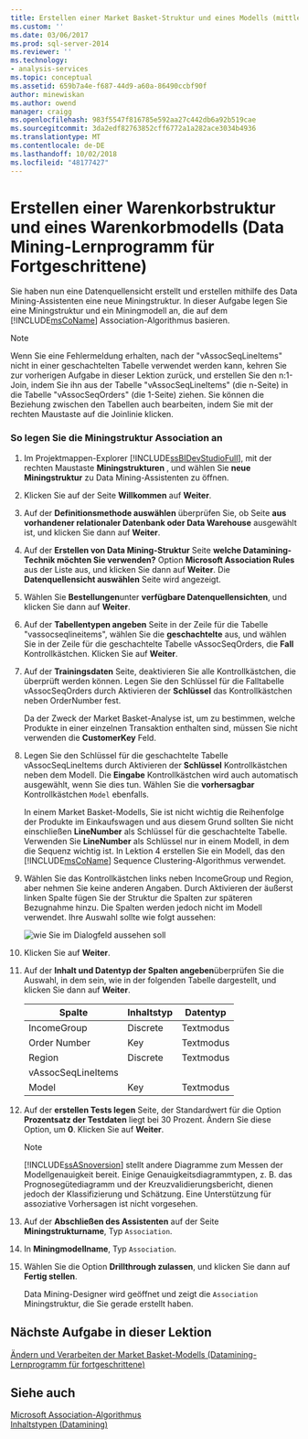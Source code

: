 ```yaml
---
title: Erstellen einer Market Basket-Struktur und eines Modells (mittleres Datamining Tutorial) | Microsoft-Dokumentation
ms.custom: ''
ms.date: 03/06/2017
ms.prod: sql-server-2014
ms.reviewer: ''
ms.technology:
- analysis-services
ms.topic: conceptual
ms.assetid: 659b7a4e-f687-44d9-a60a-86490ccbf90f
author: minewiskan
ms.author: owend
manager: craigg
ms.openlocfilehash: 983f5547f816785e592aa27c442db6a92b519cae
ms.sourcegitcommit: 3da2edf82763852cff6772a1a282ace3034b4936
ms.translationtype: MT
ms.contentlocale: de-DE
ms.lasthandoff: 10/02/2018
ms.locfileid: "48177427"
---
```

# <a name="creating-a-market-basket-structure-and-model-intermediate-data-mining-tutorial"></a>Erstellen einer Warenkorbstruktur und eines Warenkorbmodells (Data Mining-Lernprogramm für Fortgeschrittene)
  Sie haben nun eine Datenquellensicht erstellt und erstellen mithilfe des Data Mining-Assistenten eine neue Miningstruktur. In dieser Aufgabe legen Sie eine Miningstruktur und ein Miningmodell an, die auf dem [!INCLUDE[msCoName](../includes/msconame-md.md)] Association-Algorithmus basieren.  
  
> [!NOTE]  
>  Wenn Sie eine Fehlermeldung erhalten, nach der "vAssocSeqLineItems" nicht in einer geschachtelten Tabelle verwendet werden kann, kehren Sie zur vorherigen Aufgabe in dieser Lektion zurück, und erstellen Sie den n:1-Join, indem Sie ihn aus der Tabelle "vAssocSeqLineItems" (die n-Seite) in die Tabelle "vAssocSeqOrders" (die 1-Seite) ziehen. Sie können die Beziehung zwischen den Tabellen auch bearbeiten, indem Sie mit der rechten Maustaste auf die Joinlinie klicken.  
  
### <a name="to-create-an-association-mining-structure"></a>So legen Sie die Miningstruktur Association an  
  
1.  Im Projektmappen-Explorer [!INCLUDE[ssBIDevStudioFull](../includes/ssbidevstudiofull-md.md)], mit der rechten Maustaste **Miningstrukturen** , und wählen Sie **neue Miningstruktur** zu Data Mining-Assistenten zu öffnen.  
  
2.  Klicken Sie auf der Seite **Willkommen** auf **Weiter**.  
  
3.  Auf der **Definitionsmethode auswählen** überprüfen Sie, ob Seite **aus vorhandener relationaler Datenbank oder Data Warehouse** ausgewählt ist, und klicken Sie dann auf **Weiter**.  
  
4.  Auf der **Erstellen von Data Mining-Struktur** Seite **welche Datamining-Technik möchten Sie verwenden?** Option **Microsoft Association Rules** aus der Liste aus, und klicken Sie dann auf **Weiter**. Die **Datenquellensicht auswählen** Seite wird angezeigt.  
  
5.  Wählen Sie **Bestellungen**unter **verfügbare Datenquellensichten**, und klicken Sie dann auf **Weiter**.  
  
6.  Auf der **Tabellentypen angeben** Seite in der Zeile für die Tabelle "vassocseqlineitems", wählen Sie die **geschachtelte** aus, und wählen Sie in der Zeile für die geschachtelte Tabelle vAssocSeqOrders, die **Fall** Kontrollkästchen. Klicken Sie auf **Weiter**.  
  
7.  Auf der **Trainingsdaten** Seite, deaktivieren Sie alle Kontrollkästchen, die überprüft werden können. Legen Sie den Schlüssel für die Falltabelle vAssocSeqOrders durch Aktivieren der **Schlüssel** das Kontrollkästchen neben OrderNumber fest.  
  
     Da der Zweck der Market Basket-Analyse ist, um zu bestimmen, welche Produkte in einer einzelnen Transaktion enthalten sind, müssen Sie nicht verwenden die **CustomerKey** Feld.  
  
8.  Legen Sie den Schlüssel für die geschachtelte Tabelle vAssocSeqLineItems durch Aktivieren der **Schlüssel** Kontrollkästchen neben dem Modell. Die **Eingabe** Kontrollkästchen wird auch automatisch ausgewählt, wenn Sie dies tun. Wählen Sie die **vorhersagbar** Kontrollkästchen `Model` ebenfalls.  
  
     In einem Market Basket-Modells, Sie ist nicht wichtig die Reihenfolge der Produkte im Einkaufswagen und aus diesem Grund sollten Sie nicht einschließen **LineNumber** als Schlüssel für die geschachtelte Tabelle. Verwenden Sie **LineNumber** als Schlüssel nur in einem Modell, in dem die Sequenz wichtig ist. In Lektion 4 erstellen Sie ein Modell, das den [!INCLUDE[msCoName](../includes/msconame-md.md)] Sequence Clustering-Algorithmus verwendet.  
  
9. Wählen Sie das Kontrollkästchen links neben IncomeGroup und Region, aber nehmen Sie keine anderen Angaben. Durch Aktivieren der äußerst linken Spalte fügen Sie der Struktur die Spalten zur späteren Bezugnahme hinzu. Die Spalten werden jedoch nicht im Modell verwendet. Ihre Auswahl sollte wie folgt aussehen:  
  
     ![wie Sie im Dialogfeld aussehen soll](../../2014/tutorials/media/tutorial-configassocmodel.gif "wie das Dialogfeld aussehen soll")  
  
10. Klicken Sie auf **Weiter**.  
  
11. Auf der **Inhalt und Datentyp der Spalten angeben**überprüfen Sie die Auswahl, in dem sein, wie in der folgenden Tabelle dargestellt, und klicken Sie dann auf **Weiter**.  
  
    |Spalte|Inhaltstyp|Datentyp|  
    |-------------|------------------|---------------|  
    |IncomeGroup|Discrete|Textmodus|  
    |Order Number|Key|Textmodus|  
    |Region|Discrete|Textmodus|  
    |vAssocSeqLineItems|||  
    |Model|Key|Textmodus|  
  
12. Auf der **erstellen Tests legen** Seite, der Standardwert für die Option **Prozentsatz der Testdaten** liegt bei 30 Prozent. Ändern Sie diese Option, um **0**. Klicken Sie auf **Weiter**.  
  
    > [!NOTE]  
    >  [!INCLUDE[ssASnoversion](../includes/ssasnoversion-md.md)] stellt andere Diagramme zum Messen der Modellgenauigkeit bereit. Einige Genauigkeitsdiagrammtypen, z. B. das Prognosegütediagramm und der Kreuzvalidierungsbericht, dienen jedoch der Klassifizierung und Schätzung. Eine Unterstützung für assoziative Vorhersagen ist nicht vorgesehen.  
  
13. Auf der **Abschließen des Assistenten** auf der Seite **Miningstrukturname**, Typ `Association`.  
  
14. In **Miningmodellname**, Typ `Association`.  
  
15. Wählen Sie die Option **Drillthrough zulassen**, und klicken Sie dann auf **Fertig stellen**.  
  
     Data Mining-Designer wird geöffnet und zeigt die `Association` Miningstruktur, die Sie gerade erstellt haben.  
  
## <a name="next-task-in-lesson"></a>Nächste Aufgabe in dieser Lektion  
 [Ändern und Verarbeiten der Market Basket-Modells &#40;Datamining-Lernprogramm für fortgeschrittene&#41;](../../2014/tutorials/modify-process-market-basket-model-intermediate-data-mining-tutorial.md)  
  
## <a name="see-also"></a>Siehe auch  
 [Microsoft Association-Algorithmus](../../2014/analysis-services/data-mining/microsoft-association-algorithm.md)   
 [Inhaltstypen &#40;Datamining&#41;](../../2014/analysis-services/data-mining/content-types-data-mining.md)  
  
  

